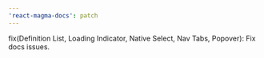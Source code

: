 ```yaml
---
'react-magma-docs': patch
---
```


fix(Definition List, Loading Indicator, Native Select, Nav Tabs, Popover): Fix docs issues.
